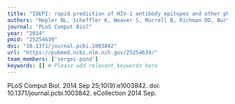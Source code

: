 ```yaml
---
title: "IDEPI: rapid prediction of HIV-1 antibody epitopes and other phenotypic features from sequence data using a flexible machine learning platform"
authors: "Hepler NL, Scheffler K, Weaver S, Murrell B, Richman DD, Burton DR, Poignard P, Smith DM, Kosakovsky Pond SL."
journal: "PLoS Comput Biol"
year: "2014"
pmid: "25254639"
doi: "10.1371/journal.pcbi.1003842"
url: "https://pubmed.ncbi.nlm.nih.gov/25254639/"
team_members: ['sergei-pond']
keywords: [] # Please add relevant keywords here
---
```

PLoS Comput Biol. 2014 Sep 25;10(9):e1003842. doi: 10.1371/journal.pcbi.1003842. eCollection 2014 Sep.